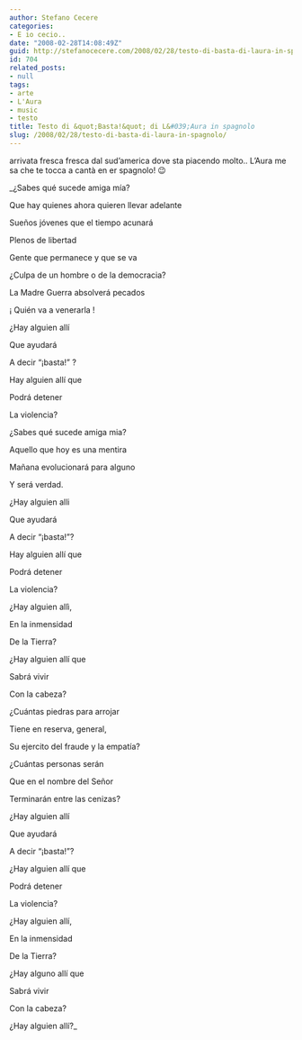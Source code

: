 ```yaml
---
author: Stefano Cecere
categories:
- E io cecio..
date: "2008-02-28T14:08:49Z"
guid: http://stefanocecere.com/2008/02/28/testo-di-basta-di-laura-in-spagnolo/
id: 704
related_posts:
- null
tags:
- arte
- L'Aura
- music
- testo
title: Testo di &quot;Basta!&quot; di L&#039;Aura in spagnolo
slug: /2008/02/28/testo-di-basta-di-laura-in-spagnolo/
---
```


arrivata fresca fresca dal sud&#8217;america dove sta piacendo molto.. L&#8217;Aura me sa che te tocca a cantà en er spagnolo! 😉

_¿Sabes qué sucede amiga mía?
  
Que hay quienes ahora quieren llevar adelante
  
Sueños jóvenes que el tiempo acunará
  
Plenos de libertad
  
Gente que permanece y que se va
  
¿Culpa de un hombre o de la democracia?
  
La Madre Guerra absolverá pecados
  
¡ Quién va a venerarla !
  
¿Hay alguien allí
  
Que ayudará
  
A decir &#8220;¡basta!&#8221; ?
  
Hay alguien allí que
  
Podrá detener
  
La violencia?
  
¿Sabes qué sucede amiga mia?
  
Aquello que hoy es una mentira
  
Mañana evolucionará para alguno
  
Y será verdad.
  
¿Hay alguien alli
  
Que ayudará
  
A decir &#8220;¡basta!&#8221;?
  
Hay alguien allí que
  
Podrá detener
  
La violencia?
  
¿Hay alguien allì,
  
En la inmensidad
  
De la Tierra?
  
¿Hay alguien allí que
  
Sabrá vivir
  
Con la cabeza?
  
¿Cuántas piedras para arrojar
  
Tiene en reserva, general,
  
Su ejercito del fraude y la empatía?
  
¿Cuántas personas serán
  
Que en el nombre del Señor
  
Terminarán entre las cenizas?
  
¿Hay alguien allí
  
Que ayudará
  
A decir &#8220;¡basta!&#8221;?
  
¿Hay alguien allí que
  
Podrá detener
  
La violencia?
  
¿Hay alguien allí,
  
En la inmensidad
  
De la Tierra?
  
¿Hay alguno allí que
  
Sabrá vivir
  
Con la cabeza?
  
¿Hay alguien allí?_
